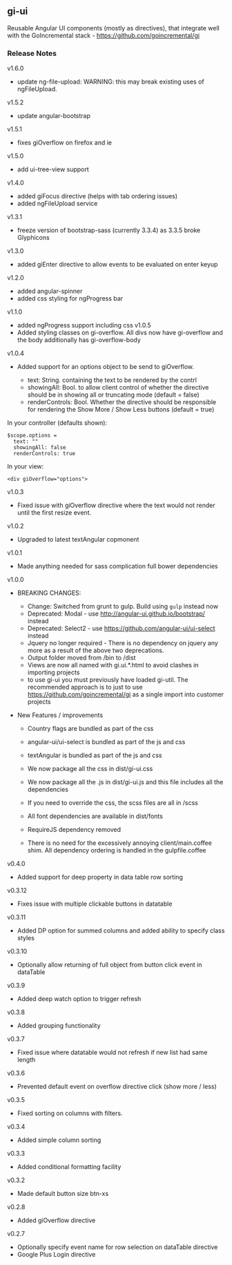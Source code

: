 gi-ui
-------------

Reusable Angular UI components (mostly as directives), that integrate well with the GoIncremental  stack - https://github.com/goincremental/gi

### Release Notes
v1.6.0
- update ng-file-upload: WARNING: this may break existing uses of ngFileUpload.

v1.5.2
- update angular-bootstrap

v1.5.1
- fixes giOverflow on firefox and ie

v1.5.0
- add ui-tree-view support

v1.4.0
- added giFocus directive (helps with tab ordering issues)
- added ngFileUpload service

v1.3.1
- freeze version of bootstrap-sass (currently 3.3.4) as 3.3.5 broke Glyphicons

v1.3.0
- added giEnter directive to allow events to be evaluated on enter keyup

v1.2.0
- added angular-spinner
- added css styling for ngProgress bar

v1.1.0
- added ngProgress support including css
v1.0.5
- Added styling classes on gi-overflow.  All divs now have gi-overflow and the body additionally has gi-overflow-body

v1.0.4
- Added support for an options object to be send to giOverflow.

  - text: String. containing the text to be rendered by the contrl
  - showingAll: Bool. to allow client control of whether the directive should be in showing all or truncating mode
  (default = false)
  - renderControls: Bool. Whether the directive should be responsible for rendering the Show More / Show Less buttons (default = true)

In your controller (defaults shown):
````
$scope.options =
  text: ""
  showingAll: false
  renderControls: true
````

In your view:
````
<div giOverflow="options">

````
v1.0.3
- Fixed issue with giOverflow directive where the text would not render
until the first resize event.

v1.0.2
- Upgraded to latest textAngular copmonent

v1.0.1
- Made anything needed for sass complication full bower dependencies

v1.0.0
- BREAKING CHANGES:
  - Change: Switched from grunt to gulp.  Build using `gulp` instead now
  - Deprecated: Modal - use http://angular-ui.github.io/bootstrap/ instead
  - Deprecated: Select2 - use https://github.com/angular-ui/ui-select instead
  - Jquery no longer required - There is no dependency on jquery any more as a result of the above two deprecations.
  - Output folder moved from /bin to /dist
  - Views are now all named with gi.ui.*.html to avoid clashes in importing projects
  - to use gi-ui you must previously have loaded gi-util.  The recommended approach is to just to use https://github.com/goincremental/gi as a single import into customer projects


- New Features / improvements
  - Country flags are bundled as part of the css
  - angular-ui/ui-select is bundled as part of the js and css
  - textAngular is bundled as part of the js and css

  - We now package all the css in dist/gi-ui.css
  - We now package all the .js in dist/gi-ui.js and this file includes all the dependencies
  - If you need to override the css, the scss files are all in /scss
  - All font dependencies are available in dist/fonts
  - RequireJS dependency removed
  - There is no need for the excessively annoying client/main.coffee shim.  All dependency ordering is handled in the gulpfile.coffee

v0.4.0
- Added support for deep property in data table row sorting

v0.3.12
- Fixes issue with multiple clickable buttons in datatable

v0.3.11
- Added DP option for summed columns and added ability to specify class styles

v0.3.10
- Optionally allow returning of full object from button click event in dataTable

v0.3.9
- Added deep watch option to trigger refresh

v0.3.8
- Added grouping functionality

v0.3.7
- Fixed issue where datatable would not refresh if new list had same length

v0.3.6
- Prevented default event on overflow directive click (show more / less)

v0.3.5
- Fixed sorting on columns with filters.

v0.3.4
- Added simple column sorting

v0.3.3
- Added conditional formatting facility

v0.3.2
- Made default button size btn-xs

v0.2.8
- Added giOverflow directive

v0.2.7
- Optionally specify event name for row selection on dataTable directive
- Google Plus Login directive
